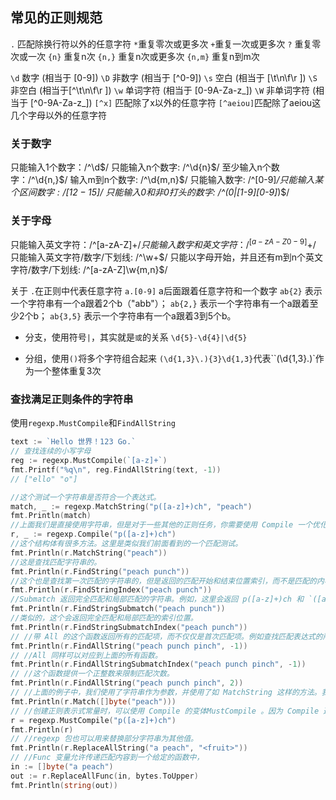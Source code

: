 ## 常见的正则规范

`.` 匹配除换行符以外的任意字符
`*`重复零次或更多次
`+`重复一次或更多次
`?`	重复零次或一次
`{n}`	重复n次
`{n,}`	重复n次或更多次
`{n,m}`	重复n到m次

`\d` 数字 (相当于 [0-9])
`\D` 非数字 (相当于 [^0-9])
`\s` 空白 (相当于 [\t\n\f\r ])
`\S` 非空白 (相当于[^\t\n\f\r ])
`\w` 单词字符 (相当于 [0-9A-Za-z_])
`\W` 非单词字符 (相当于 [^0-9A-Za-z_])
`[^x]` 匹配除了x以外的任意字符
`[^aeiou]`匹配除了aeiou这几个字母以外的任意字符

### 关于数字
只能输入1个数字：/^\d$/
只能输入n个数字: /^\d{n}$/
至少输入n个数字：/^\d{n,}$/
输入m到n个数字: /^\d{m,n}$/
只能输入数字: /^[0-9]*$/
只能输入某个区间数字: /[12-15$]/
只能输入0和非0打头的数字: /^(0|[1-9][0-9]*)$/

### 关于字母
只能输入英文字符：/^[a-zA-Z]+$/
只能输入数字和英文字符：/^[a-zA-Z0-9]+$/
只能输入英文字符/数字/下划线: /^\w+$/
只能以字母开始，并且还有m到n个英文字符/数字/下划线: /^[a-zA-Z]\w{m,n}$/

关于 `.`在正则中代表任意字符
`a.[0-9]` a后面跟着任意字符和一个数字
`ab{2}` 表示一个字符串有一个a跟着2个b（"abb"）；
`ab{2,}` 表示一个字符串有一个a跟着至少2个b；
`ab{3,5}` 表示一个字符串有一个a跟着3到5个b。

- 分支，使用符号`|`，其实就是`或`的关系
`\d{5}-\d{4}|\d{5}`

- 分组，使用`()`将多个字符组合起来
`(\d{1,3}\.){3}\d{1,3}`代表``(\d{1,3}\.)`作为一个整体重复3次


### 查找满足正则条件的字符串
使用`regexp.MustCompile`和`FindAllString`
```go
text := `Hello 世界！123 Go.`
// 查找连续的小写字母
reg := regexp.MustCompile(`[a-z]+`)
fmt.Printf("%q\n", reg.FindAllString(text, -1))
// ["ello" "o"]

//这个测试一个字符串是否符合一个表达式。
match, _ := regexp.MatchString("p([a-z]+)ch", "peach")
fmt.Println(match)
//上面我们是直接使用字符串，但是对于一些其他的正则任务，你需要使用 Compile 一个优化的 Regexp 结构体。
r, _ := regexp.Compile("p([a-z]+)ch")
//这个结构体有很多方法。这里是类似我们前面看到的一个匹配测试。
fmt.Println(r.MatchString("peach"))
//这是查找匹配字符串的。
fmt.Println(r.FindString("peach punch"))
//这个也是查找第一次匹配的字符串的，但是返回的匹配开始和结束位置索引，而不是匹配的内容。
fmt.Println(r.FindStringIndex("peach punch"))
//Submatch 返回完全匹配和局部匹配的字符串。例如，这里会返回 p([a-z]+)ch 和 `([a-z]+) 的信息。
fmt.Println(r.FindStringSubmatch("peach punch"))
//类似的，这个会返回完全匹配和局部匹配的索引位置。
fmt.Println(r.FindStringSubmatchIndex("peach punch"))
// //带 All 的这个函数返回所有的匹配项，而不仅仅是首次匹配项。例如查找匹配表达式的所有项。
fmt.Println(r.FindAllString("peach punch pinch", -1))
// //All 同样可以对应到上面的所有函数。
fmt.Println(r.FindAllStringSubmatchIndex("peach punch pinch", -1))
// //这个函数提供一个正整数来限制匹配次数。
fmt.Println(r.FindAllString("peach punch pinch", 2))
// //上面的例子中，我们使用了字符串作为参数，并使用了如 MatchString 这样的方法。我们也可以提供 []byte参数并将 String 从函数命中去掉。
fmt.Println(r.Match([]byte("peach")))
// //创建正则表示式常量时，可以使用 Compile 的变体MustCompile 。因为 Compile 返回两个值，不能用语常量。
r = regexp.MustCompile("p([a-z]+)ch")
fmt.Println(r)
// //regexp 包也可以用来替换部分字符串为其他值。
fmt.Println(r.ReplaceAllString("a peach", "<fruit>"))
// //Func 变量允许传递匹配内容到一个给定的函数中，
in := []byte("a peach")
out := r.ReplaceAllFunc(in, bytes.ToUpper)
fmt.Println(string(out))
```


